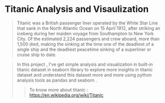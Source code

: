 # **Titanic Analysis and Visaulization**
> Titanic was a British passenger liner operated by the White Star Line that sank in the North Atlantic Ocean on 15 April 1912, after striking an iceberg during her maiden voyage from Southampton to New York City. Of the estimated 2,224 passengers and crew aboard, more than 1,500 died, making the sinking at the time one of the deadliest of a single ship and the deadliest peacetime sinking of a superliner or cruise ship to date.

> In this project , I've get simple analysis and visualization in built-in titanic dataset in seaborn library to explore more insights in titanic dataset and understand this dataset more and more using python analysis tools as pandas and seaborn .
> > To know more about titanic : https://en.wikipedia.org/wiki/Titanic


